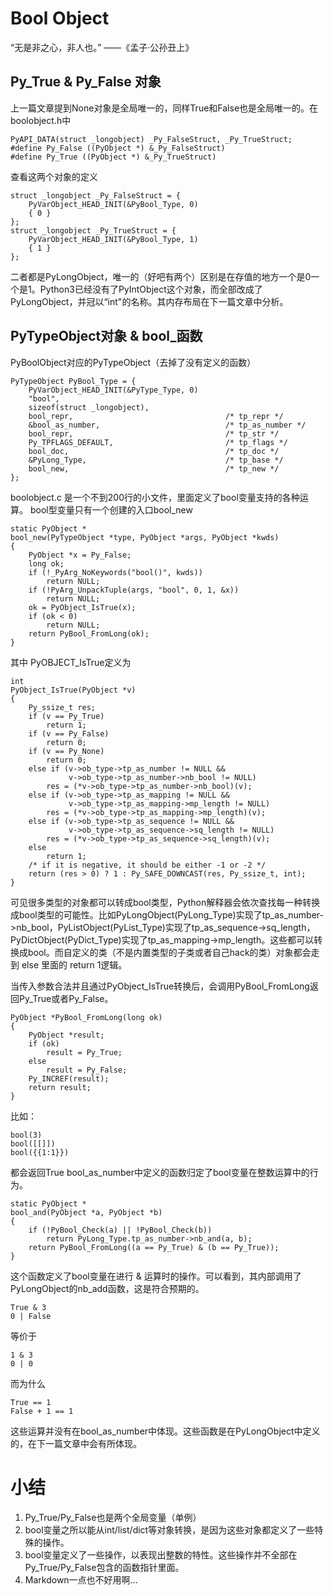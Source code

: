# Bool Object
“无是非之心，非人也。” ——《孟子·公孙丑上》
## Py_True & Py_False 对象
上一篇文章提到None对象是全局唯一的，同样True和False也是全局唯一的。在boolobject.h中
```
PyAPI_DATA(struct _longobject) _Py_FalseStruct, _Py_TrueStruct;
#define Py_False ((PyObject *) &_Py_FalseStruct)
#define Py_True ((PyObject *) &_Py_TrueStruct)
```
查看这两个对象的定义
```
struct _longobject _Py_FalseStruct = {
    PyVarObject_HEAD_INIT(&PyBool_Type, 0)
    { 0 }
};
struct _longobject _Py_TrueStruct = {
    PyVarObject_HEAD_INIT(&PyBool_Type, 1)
    { 1 }
};
```
二者都是PyLongObject，唯一的（好吧有两个）区别是在存值的地方一个是0一个是1。Python3已经没有了PyIntObject这个对象，而全部改成了PyLongObject，并冠以“int"的名称。其内存布局在下一篇文章中分析。
## PyTypeObject对象 & bool_函数 
PyBoolObject对应的PyTypeObject（去掉了没有定义的函数）
```
PyTypeObject PyBool_Type = {
    PyVarObject_HEAD_INIT(&PyType_Type, 0)
    "bool",
    sizeof(struct _longobject),
    bool_repr,                                  /* tp_repr */
    &bool_as_number,                            /* tp_as_number */
    bool_repr,                                  /* tp_str */
    Py_TPFLAGS_DEFAULT,                         /* tp_flags */
    bool_doc,                                   /* tp_doc */
    &PyLong_Type,                               /* tp_base */
    bool_new,                                   /* tp_new */
};
```
boolobject.c 是一个不到200行的小文件，里面定义了bool变量支持的各种运算。
bool型变量只有一个创建的入口bool_new
```
static PyObject *
bool_new(PyTypeObject *type, PyObject *args, PyObject *kwds)
{
    PyObject *x = Py_False;
    long ok;
    if (!_PyArg_NoKeywords("bool()", kwds))
        return NULL;
    if (!PyArg_UnpackTuple(args, "bool", 0, 1, &x))
        return NULL;
    ok = PyObject_IsTrue(x);
    if (ok < 0)
        return NULL;
    return PyBool_FromLong(ok);
}
```
其中 PyOBJECT_IsTrue定义为
```
int
PyObject_IsTrue(PyObject *v)
{
    Py_ssize_t res;
    if (v == Py_True)
        return 1;
    if (v == Py_False)
        return 0;
    if (v == Py_None)
        return 0;
    else if (v->ob_type->tp_as_number != NULL &&
             v->ob_type->tp_as_number->nb_bool != NULL)
        res = (*v->ob_type->tp_as_number->nb_bool)(v);
    else if (v->ob_type->tp_as_mapping != NULL &&
             v->ob_type->tp_as_mapping->mp_length != NULL)
        res = (*v->ob_type->tp_as_mapping->mp_length)(v);
    else if (v->ob_type->tp_as_sequence != NULL &&
             v->ob_type->tp_as_sequence->sq_length != NULL)
        res = (*v->ob_type->tp_as_sequence->sq_length)(v);
    else
        return 1;
    /* if it is negative, it should be either -1 or -2 */
    return (res > 0) ? 1 : Py_SAFE_DOWNCAST(res, Py_ssize_t, int);
}
```
可见很多类型的对象都可以转成bool类型，Python解释器会依次查找每一种转换成bool类型的可能性。比如PyLongObject(PyLong_Type)实现了tp_as_number->nb_bool，PyListObject(PyList_Type)实现了tp_as_sequence->sq_length，PyDictObject(PyDict_Type)实现了tp_as_mapping->mp_length。这些都可以转换成bool。而自定义的类（不是内置类型的子类或者自己hack的类）对象都会走到 else 里面的 return 1逻辑。

当传入参数合法并且通过PyObject_IsTrue转换后，会调用PyBool_FromLong返回Py_True或者Py_False。
```
PyObject *PyBool_FromLong(long ok)
{
    PyObject *result;
    if (ok)
        result = Py_True;
    else
        result = Py_False;
    Py_INCREF(result);
    return result;
}
```
比如：
```
bool(3)
bool([[]])
bool({{1:1}})
```
都会返回True
bool_as_number中定义的函数归定了bool变量在整数运算中的行为。
```
static PyObject *
bool_and(PyObject *a, PyObject *b)
{
    if (!PyBool_Check(a) || !PyBool_Check(b))
        return PyLong_Type.tp_as_number->nb_and(a, b);
    return PyBool_FromLong((a == Py_True) & (b == Py_True));
}
```
这个函数定义了bool变量在进行 & 运算时的操作。可以看到，其内部调用了PyLongObject的nb_add函数，这是符合预期的。
```
True & 3
0 | False
```
等价于
```
1 & 3
0 | 0 
```
而为什么
```
True == 1
False + 1 == 1
```
这些运算并没有在bool_as_number中体现。这些函数是在PyLongObject中定义的，在下一篇文章中会有所体现。
# 小结 
1. Py_True/Py_False也是两个全局变量（单例）
2. bool变量之所以能从int/list/dict等对象转换，是因为这些对象都定义了一些特殊的操作。
3. bool变量定义了一些操作，以表现出整数的特性。这些操作并不全部在Py_True/Py_False包含的函数指针里面。
4. Markdown一点也不好用啊...